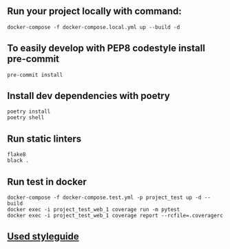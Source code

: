## Run your project locally with command:

```shell
docker-compose -f docker-compose.local.yml up --build -d
```


## To easily develop with PEP8 codestyle install pre-commit
```shell
pre-commit install 
```

## Install dev dependencies with poetry
```shell
poetry install
poetry shell
```

## Run static linters
```shell
flake8
black .
```


## Run test in docker 
```shell
docker-compose -f docker-compose.test.yml -p project_test up -d --build
docker exec -i project_test_web_1 coverage run -m pytest
docker exec -i project_test_web_1 coverage report --rcfile=.coveragerc
```

## [Used styleguide](https://github.com/HackSoftware/Django-Styleguide#overview)

